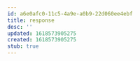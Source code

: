 ```yaml
---
id: a6e0afc0-11c5-4a9e-a0b9-22d060ee4ebf
title: response
desc: ''
updated: 1618573905275
created: 1618573905275
stub: true
---
```


